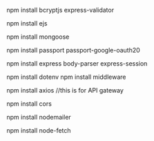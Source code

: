 npm install bcryptjs express-validator  

npm install ejs

npm install mongoose

npm install passport passport-google-oauth20

npm install express body-parser express-session      

npm install dotenv
npm install middleware

npm install axios  //this is for API gateway


npm install cors

npm install nodemailer

npm install node-fetch


